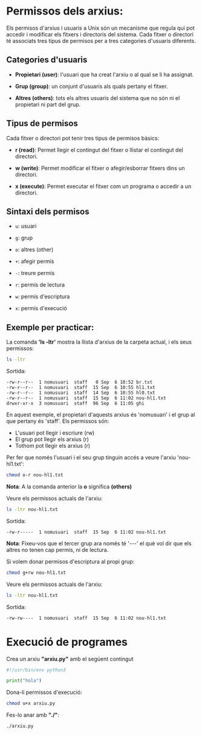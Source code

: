 # Permissos dels arxius:

Els permisos d'arxius i usuaris a Unix són un mecanisme que regula qui pot accedir i modificar els fitxers i directoris del sistema. Cada fitxer o directori té associats tres tipus de permisos per a tres categories d'usuaris diferents.

## Categories d'usuaris

- **Propietari (user)**: l'usuari que ha creat l'arxiu o al qual se li ha assignat.

- **Grup (group)**: un conjunt d'usuaris als quals pertany el fitxer.

- **Altres (others)**: tots els altres usuaris del sistema que no són ni el propietari ni part del grup.

## Tipus de permisos

Cada fitxer o directori pot tenir tres tipus de permisos bàsics:

- **r (read)**: Permet llegir el contingut del fitxer o llistar el contingut del directori.

- **w (write)**: Permet modificar el fitxer o afegir/esborrar fitxers dins un directori.

- **x (execute)**: Permet executar el fitxer com un programa o accedir a un directori.

## Sintaxi dels permisos

- `u`: usuari

- `g`: grup

- `o`: altres (other)

- `+`: afegir permís

- `-`: treure permís

- `r`: permís de lectura

- `w`: permís d'escriptura

- `x`: permís d'execució

## Exemple per practicar:

La comanda **'ls -ltr'** mostra la llista d'arxius de la carpeta actual, i els seus permissos:

```bash
ls -ltr
```

Sortida:
```text
-rw-r--r--  1 nomusuari  staff   0 Sep  6 10:52 br.txt
-rw-r--r--  1 nomusuari  staff  15 Sep  6 10:55 hl1.txt
-rw-r--r--  1 nomusuari  staff  14 Sep  6 10:55 hl0.txt
-rw-r--r--  1 nomusuari  staff  15 Sep  6 11:02 nou-hl1.txt
drwxr-xr-x  3 nomusuari  staff  96 Sep  6 11:05 ghi
```

En aquest exemple, el propietari d'aquests arxius és 'nomusuari' i el grup al que pertany és 'staff'. Els permissos són:

- L'usuari pot llegir i escriure (rw)
- El grup pot llegir els arxius (r)
- Tothom pot llegir els arxius (r)

Per fer que només l'usuari i el seu grup tinguin accés a veure l'arxiu 'nou-hl1.txt':
```bash
chmod o-r nou-hl1.txt
```

**Nota**: A la comanda anterior la **o** significa **(others)**

Veure els permissos actuals de l'arxiu:
```bash
ls -ltr nou-hl1.txt
```

Sortida:
```
-rw-r-----  1 nomusuari  staff  15 Sep  6 11:02 nou-hl1.txt
```

**Nota**: Fixeu-vos que el tercer grup ara només té '---' el què vol dir que els altres no tenen cap permis, ni de lectura.

Si volem donar permisos d'escriptura al propi grup:
```bash
chmod g+rw nou-hl1.txt
```

Veure els permissos actuals de l'arxiu:
```bash
ls -ltr nou-hl1.txt
```

Sortida:
```
-rw-rw----  1 nomusuari  staff  15 Sep  6 11:02 nou-hl1.txt
```
# Execució de programes

Crea un arxiu **"arxiu.py"** amb el següent contingut
```python
#!/usr/bin/env python3

print("hola")
```
Dona-li permissos d'execució:
```bash
chmod u+x arxiu.py
```

Fes-lo anar amb **"./"**:
```bash
./arxiu.py
```



